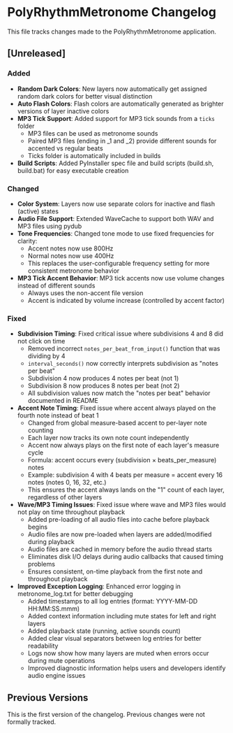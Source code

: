 # PolyRhythmMetronome Changelog

This file tracks changes made to the PolyRhythmMetronome application.

## [Unreleased]

### Added
- **Random Dark Colors**: New layers now automatically get assigned random dark colors for better visual distinction
- **Auto Flash Colors**: Flash colors are automatically generated as brighter versions of layer inactive colors
- **MP3 Tick Support**: Added support for MP3 tick sounds from a `ticks` folder
  - MP3 files can be used as metronome sounds
  - Paired MP3 files (ending in _1 and _2) provide different sounds for accented vs regular beats
  - Ticks folder is automatically included in builds
- **Build Scripts**: Added PyInstaller spec file and build scripts (build.sh, build.bat) for easy executable creation

### Changed
- **Color System**: Layers now use separate colors for inactive and flash (active) states
- **Audio File Support**: Extended WaveCache to support both WAV and MP3 files using pydub
- **Tone Frequencies**: Changed tone mode to use fixed frequencies for clarity:
  - Accent notes now use 800Hz
  - Normal notes now use 400Hz
  - This replaces the user-configurable frequency setting for more consistent metronome behavior
- **MP3 Tick Accent Behavior**: MP3 tick accents now use volume changes instead of different sounds
  - Always uses the non-accent file version
  - Accent is indicated by volume increase (controlled by accent factor)

### Fixed
- **Subdivision Timing**: Fixed critical issue where subdivisions 4 and 8 did not click on time
  - Removed incorrect `notes_per_beat_from_input()` function that was dividing by 4
  - `interval_seconds()` now correctly interprets subdivision as "notes per beat"
  - Subdivision 4 now produces 4 notes per beat (not 1)
  - Subdivision 8 now produces 8 notes per beat (not 2)
  - All subdivision values now match the "notes per beat" behavior documented in README
- **Accent Note Timing**: Fixed issue where accent always played on the fourth note instead of beat 1
  - Changed from global measure-based accent to per-layer note counting
  - Each layer now tracks its own note count independently
  - Accent now always plays on the first note of each layer's measure cycle
  - Formula: accent occurs every (subdivision × beats_per_measure) notes
  - Example: subdivision 4 with 4 beats per measure = accent every 16 notes (notes 0, 16, 32, etc.)
  - This ensures the accent always lands on the "1" count of each layer, regardless of other layers
- **Wave/MP3 Timing Issues**: Fixed issue where wave and MP3 files would not play on time throughout playback
  - Added pre-loading of all audio files into cache before playback begins
  - Audio files are now pre-loaded when layers are added/modified during playback
  - Audio files are cached in memory before the audio thread starts
  - Eliminates disk I/O delays during audio callbacks that caused timing problems
  - Ensures consistent, on-time playback from the first note and throughout playback
- **Improved Exception Logging**: Enhanced error logging in metronome_log.txt for better debugging
  - Added timestamps to all log entries (format: YYYY-MM-DD HH:MM:SS.mmm)
  - Added context information including mute states for left and right layers
  - Added playback state (running, active sounds count)
  - Added clear visual separators between log entries for better readability
  - Logs now show how many layers are muted when errors occur during mute operations
  - Improved diagnostic information helps users and developers identify audio engine issues

## Previous Versions

This is the first version of the changelog. Previous changes were not formally tracked.
